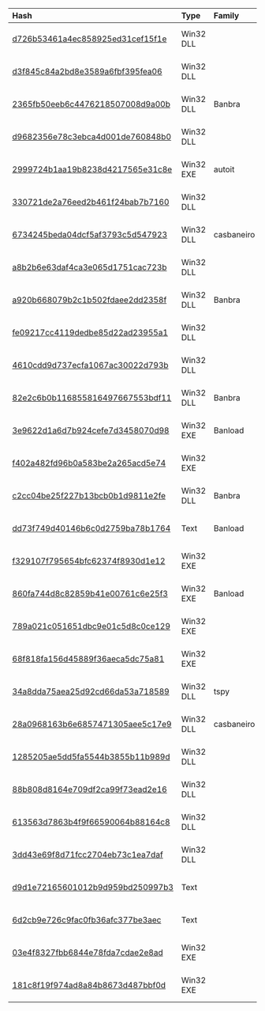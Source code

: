 |Hash|Type|Family|First_Seen|Name|
|:--|:--|:--|:--|:--|
|[d726b53461a4ec858925ed31cef15f1e](https://www.virustotal.com/gui/file/d726b53461a4ec858925ed31cef15f1e)|Win32 DLL||2018-03-12 18:49:31|d726b53461a4ec858925ed31cef15f1e.virus|
|[d3f845c84a2bd8e3589a6fbf395fea06](https://www.virustotal.com/gui/file/d3f845c84a2bd8e3589a6fbf395fea06)|Win32 DLL||2018-03-10 00:12:09|d3f845c84a2bd8e3589a6fbf395fea06.virus|
|[2365fb50eeb6c4476218507008d9a00b](https://www.virustotal.com/gui/file/2365fb50eeb6c4476218507008d9a00b)|Win32 DLL|Banbra|2018-03-09 08:58:08|2365fb50eeb6c4476218507008d9a00b.virus|
|[d9682356e78c3ebca4d001de760848b0](https://www.virustotal.com/gui/file/d9682356e78c3ebca4d001de760848b0)|Win32 DLL||2018-03-08 17:16:14|d9682356e78c3ebca4d001de760848b0.virus|
|[2999724b1aa19b8238d4217565e31c8e](https://www.virustotal.com/gui/file/2999724b1aa19b8238d4217565e31c8e)|Win32 EXE|autoit|2018-03-08 04:34:58|2999724b1aa19b8238d4217565e31c8e.virus|
|[330721de2a76eed2b461f24bab7b7160](https://www.virustotal.com/gui/file/330721de2a76eed2b461f24bab7b7160)|Win32 DLL||2018-03-07 22:21:52|330721de2a76eed2b461f24bab7b7160.virus|
|[6734245beda04dcf5af3793c5d547923](https://www.virustotal.com/gui/file/6734245beda04dcf5af3793c5d547923)|Win32 DLL|casbaneiro|2018-03-07 10:54:29|6734245beda04dcf5af3793c5d547923.virus|
|[a8b2b6e63daf4ca3e065d1751cac723b](https://www.virustotal.com/gui/file/a8b2b6e63daf4ca3e065d1751cac723b)|Win32 DLL||2018-03-07 02:01:33|a8b2b6e63daf4ca3e065d1751cac723b.virus|
|[a920b668079b2c1b502fdaee2dd2358f](https://www.virustotal.com/gui/file/a920b668079b2c1b502fdaee2dd2358f)|Win32 DLL|Banbra|2018-03-06 04:32:10|a920b668079b2c1b502fdaee2dd2358f.virus|
|[fe09217cc4119dedbe85d22ad23955a1](https://www.virustotal.com/gui/file/fe09217cc4119dedbe85d22ad23955a1)|Win32 DLL||2018-03-06 04:26:33|fe09217cc4119dedbe85d22ad23955a1.virus|
|[4610cdd9d737ecfa1067ac30022d793b](https://www.virustotal.com/gui/file/4610cdd9d737ecfa1067ac30022d793b)|Win32 DLL||2018-03-05 22:25:08|4610cdd9d737ecfa1067ac30022d793b.virus|
|[82e2c6b0b116855816497667553bdf11](https://www.virustotal.com/gui/file/82e2c6b0b116855816497667553bdf11)|Win32 DLL|Banbra|2018-03-04 00:32:19|82e2c6b0b116855816497667553bdf11.virus|
|[3e9622d1a6d7b924cefe7d3458070d98](https://www.virustotal.com/gui/file/3e9622d1a6d7b924cefe7d3458070d98)|Win32 EXE|Banload|2018-03-02 14:33:10|3e9622d1a6d7b924cefe7d3458070d98.virus|
|[f402a482fd96b0a583be2a265acd5e74](https://www.virustotal.com/gui/file/f402a482fd96b0a583be2a265acd5e74)|Win32 EXE||2018-03-02 13:43:39|f402a482fd96b0a583be2a265acd5e74.virus|
|[c2cc04be25f227b13bcb0b1d9811e2fe](https://www.virustotal.com/gui/file/c2cc04be25f227b13bcb0b1d9811e2fe)|Win32 DLL|Banbra|2018-03-02 11:20:15|c2cc04be25f227b13bcb0b1d9811e2fe.virus|
|[dd73f749d40146b6c0d2759ba78b1764](https://www.virustotal.com/gui/file/dd73f749d40146b6c0d2759ba78b1764)|Text|Banload|2018-03-02 10:49:25|icone.vbs|
|[f329107f795654bfc62374f8930d1e12](https://www.virustotal.com/gui/file/f329107f795654bfc62374f8930d1e12)|Win32 EXE||2018-03-01 19:08:55|myfile.exe|
|[860fa744d8c82859b41e00761c6e25f3](https://www.virustotal.com/gui/file/860fa744d8c82859b41e00761c6e25f3)|Win32 EXE|Banload|2018-03-01 18:34:01|myfile.exe|
|[789a021c051651dbc9e01c5d8c0ce129](https://www.virustotal.com/gui/file/789a021c051651dbc9e01c5d8c0ce129)|Win32 EXE||2018-03-01 12:43:48|789a021c051651dbc9e01c5d8c0ce129.virus|
|[68f818fa156d45889f36aeca5dc75a81](https://www.virustotal.com/gui/file/68f818fa156d45889f36aeca5dc75a81)|Win32 EXE||2018-02-28 18:53:04|68f818fa156d45889f36aeca5dc75a81.virus|
|[34a8dda75aea25d92cd66da53a718589](https://www.virustotal.com/gui/file/34a8dda75aea25d92cd66da53a718589)|Win32 DLL|tspy|2018-02-26 18:48:25|34a8dda75aea25d92cd66da53a718589.virus|
|[28a0968163b6e6857471305aee5c17e9](https://www.virustotal.com/gui/file/28a0968163b6e6857471305aee5c17e9)|Win32 DLL|casbaneiro|2018-02-23 17:57:14|28a0968163b6e6857471305aee5c17e9.virus|
|[1285205ae5dd5fa5544b3855b11b989d](https://www.virustotal.com/gui/file/1285205ae5dd5fa5544b3855b11b989d)|Win32 DLL||2018-02-23 16:45:22|1285205ae5dd5fa5544b3855b11b989d.virus|
|[88b808d8164e709df2ca99f73ead2e16](https://www.virustotal.com/gui/file/88b808d8164e709df2ca99f73ead2e16)|Win32 DLL||2018-02-22 16:37:21|88b808d8164e709df2ca99f73ead2e16.virus|
|[613563d7863b4f9f66590064b88164c8](https://www.virustotal.com/gui/file/613563d7863b4f9f66590064b88164c8)|Win32 DLL||2018-02-22 04:41:56|613563d7863b4f9f66590064b88164c8.virus|
|[3dd43e69f8d71fcc2704eb73c1ea7daf](https://www.virustotal.com/gui/file/3dd43e69f8d71fcc2704eb73c1ea7daf)|Win32 DLL||2018-02-21 18:15:05|3dd43e69f8d71fcc2704eb73c1ea7daf.virus|
|[d9d1e72165601012b9d959bd250997b3](https://www.virustotal.com/gui/file/d9d1e72165601012b9d959bd250997b3)|Text||2018-02-07 14:38:36|d9d1e72165601012b9d959bd250997b3.virus|
|[6d2cb9e726c9fac0fb36afc377be3aec](https://www.virustotal.com/gui/file/6d2cb9e726c9fac0fb36afc377be3aec)|Text||2015-07-31 05:08:26|C:\users\public\a0o1t4d6h7v3i5\id|
|[03e4f8327fbb6844e78fda7cdae2e8ad](https://www.virustotal.com/gui/file/03e4f8327fbb6844e78fda7cdae2e8ad)|Win32 EXE||2014-01-23 07:51:25|pvk2pfx|
|[181c8f19f974ad8a84b8673d487bbf0d](https://www.virustotal.com/gui/file/181c8f19f974ad8a84b8673d487bbf0d)|Win32 EXE||2011-03-01 18:20:27|CERTMGR.EXE|
